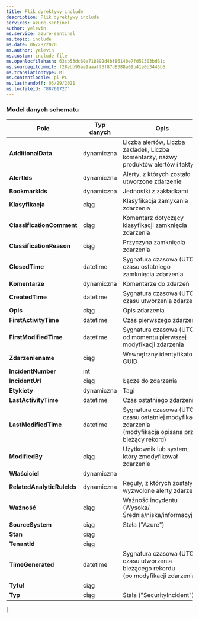 ```yaml
---
title: Plik dyrektywy include
description: Plik dyrektywy include
services: azure-sentinel
author: yelevin
ms.service: azure-sentinel
ms.topic: include
ms.date: 06/28/2020
ms.author: yelevin
ms.custom: include file
ms.openlocfilehash: 63cb53dc60a718892d4bf86140e7fd51303bd61c
ms.sourcegitcommit: f28ebb95ae9aaaff3f87d8388a09b41e0b3445b5
ms.translationtype: MT
ms.contentlocale: pl-PL
ms.lasthandoff: 03/29/2021
ms.locfileid: "88761727"
---
```

### <a name="the-data-model-of-the-schema"></a>Model danych schematu

| Pole | Typ danych | Opis |
| ---- | ---- | ---- |
| **AdditionalData** | dynamiczna | Liczba alertów, Liczba zakładek, Liczba komentarzy, nazwy produktów alertów i taktykę |
| **AlertIds** | dynamiczna | Alerty, z których zostało utworzone zdarzenie |
| **BookmarkIds** | dynamiczna | Jednostki z zakładkami |
| **Klasyfikacja** | ciąg | Klasyfikacja zamykania zdarzenia |
| **ClassificationComment** | ciąg | Komentarz dotyczący klasyfikacji zamknięcia zdarzenia |
| **ClassificationReason** | ciąg | Przyczyna zamknięcia zdarzenia |
| **ClosedTime** | datetime | Sygnatura czasowa (UTC) czasu ostatniego zamknięcia zdarzenia |
| **Komentarze** | dynamiczna | Komentarze do zdarzeń |
| **CreatedTime** | datetime | Sygnatura czasowa (UTC) czasu utworzenia zdarzenia |
| **Opis** | ciąg | Opis zdarzenia |
| **FirstActivityTime** | datetime | Czas pierwszego zdarzenia |
| **FirstModifiedTime** | datetime | Sygnatura czasowa (UTC) od momentu pierwszej modyfikacji zdarzenia |
| **Zdarzeniename** | ciąg | Wewnętrzny identyfikator GUID |
| **IncidentNumber** | int |  |
| **IncidentUrl** | ciąg | Łącze do zdarzenia |
| **Etykiety** | dynamiczna | Tagi |
| **LastActivityTime** | datetime | Czas ostatniego zdarzenia |
| **LastModifiedTime** | datetime | Sygnatura czasowa (UTC) czasu ostatniej modyfikacji zdarzenia <br>(modyfikacja opisana przez bieżący rekord) |
| **ModifiedBy** | ciąg | Użytkownik lub system, który zmodyfikował zdarzenie |
| **Właściciel** | dynamiczna |  |
| **RelatedAnalyticRuleIds** | dynamiczna | Reguły, z których zostały wyzwolone alerty zdarzenia |
| **Ważność** | ciąg | Ważność incydentu (Wysoka/Średnia/niska/informacyjna) |
| **SourceSystem** | ciąg | Stała ("Azure") |
| **Stan** | ciąg |  |
| **TenantId** | ciąg |  |
| **TimeGenerated** | datetime | Sygnatura czasowa (UTC) czasu utworzenia bieżącego rekordu <br>(po modyfikacji zdarzenia) |
| **Tytuł** | ciąg | 
| **Typ** | ciąg | Stała ("SecurityIncident") |
|
